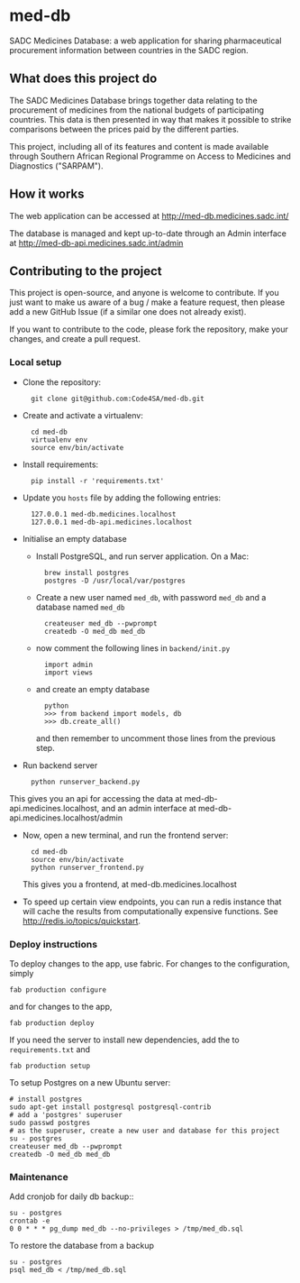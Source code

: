 med-db
================

SADC Medicines Database: a web application for sharing pharmaceutical procurement information between
countries in the SADC region.


## What does this project do

The SADC Medicines Database brings together data relating to the procurement of medicines from the national
budgets of participating countries. This data is then presented in way that makes it possible to strike
comparisons between the prices paid by the different parties.

This project, including all of its features and content is made available through Southern African Regional
Programme on Access to Medicines and Diagnostics ("SARPAM").


## How it works

The web application can be accessed at http://med-db.medicines.sadc.int/

The database is managed and kept up-to-date through an Admin interface at http://med-db-api.medicines.sadc.int/admin

## Contributing to the project

This project is open-source, and anyone is welcome to contribute. If you just want to make us aware of a bug / make
a feature request, then please add a new GitHub Issue (if a similar one does not already exist).

If you want to contribute to the code, please fork the repository, make your changes, and create a pull request.

### Local setup

* Clone the repository:

        git clone git@github.com:Code4SA/med-db.git

* Create and activate a virtualenv:

        cd med-db
        virtualenv env
        source env/bin/activate

* Install requirements:

        pip install -r 'requirements.txt'

* Update you `hosts` file by adding the following entries:

        127.0.0.1 med-db.medicines.localhost
        127.0.0.1 med-db-api.medicines.localhost

* Initialise an empty database

    * Install PostgreSQL, and run server application. On a Mac:

            brew install postgres
            postgres -D /usr/local/var/postgres

    * Create a new user named `med_db`, with password `med_db` and a database named `med_db`

            createuser med_db --pwprompt
            createdb -O med_db med_db

    * now comment the following lines in `backend/init.py`

            import admin
            import views

    * and create an empty database

            python
            >>> from backend import models, db
            >>> db.create_all()

        and then remember to uncomment those lines from the previous step.

* Run backend server

        python runserver_backend.py

This gives you an api for accessing the data at med-db-api.medicines.localhost, and an admin interface
at med-db-api.medicines.localhost/admin

* Now, open a new terminal, and run the frontend server:

        cd med-db
        source env/bin/activate
        python runserver_frontend.py

    This gives you a frontend, at med-db.medicines.localhost

* To speed up certain view endpoints, you can run a redis instance that will cache the results from computationally
expensive functions. See http://redis.io/topics/quickstart.


### Deploy instructions

To deploy changes to the app, use fabric. For changes to the configuration, simply

    fab production configure

and for changes to the app,

    fab production deploy

If you need the server to install new dependencies, add the to `requirements.txt` and

    fab production setup

To setup Postgres on a new Ubuntu server:

    # install postgres
    sudo apt-get install postgresql postgresql-contrib
    # add a 'postgres' superuser
    sudo passwd postgres
    # as the superuser, create a new user and database for this project
    su - postgres
    createuser med_db --pwprompt
    createdb -O med_db med_db


### Maintenance


Add cronjob for daily db backup::

    su - postgres
    crontab -e
    0 0 * * * pg_dump med_db --no-privileges > /tmp/med_db.sql


To restore the database from a backup

    su - postgres
    psql med_db < /tmp/med_db.sql
